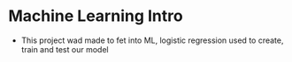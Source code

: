 # Machine Learning Intro
- This project wad made to fet into ML, logistic regression used to create, train and test our model